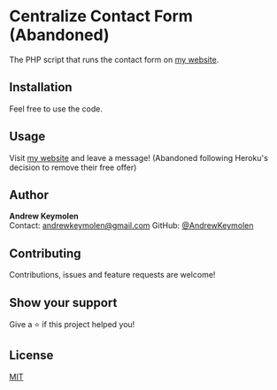 # Centralize Contact Form (Abandoned)

The PHP script that runs the contact form on [my website](https://centralize-na2aphasq-andrewkeymolen.vercel.app/).

## Installation

Feel free to use the code.

## Usage

Visit [my website](https://centralize-na2aphasq-andrewkeymolen.vercel.app/) and leave a message! (Abandoned following Heroku's decision to remove their free offer)

## Author
<b>Andrew Keymolen</b>  
Contact: andrewkeymolen@gmail.com
GitHub: [@AndrewKeymolen](https://github.com/AndrewKeymolen)

## Contributing

Contributions, issues and feature requests are welcome!

## Show your support

Give a ⭐ if this project helped you!

## License
[MIT](https://choosealicense.com/licenses/mit/)
